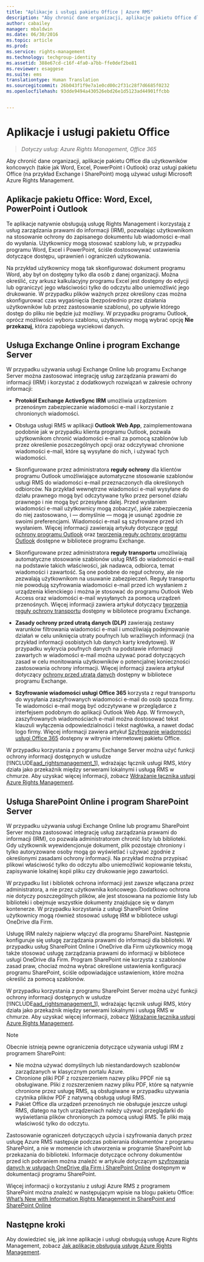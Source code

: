 ```yaml
---
title: "Aplikacje i usługi pakietu Office | Azure RMS"
description: "Aby chronić dane organizacji, aplikacje pakietu Office dla użytkowników końcowych (takie jak Word, Excel, PowerPoint i Outlook) oraz usługi pakietu Office (na przykład Exchange i SharePoint) mogą używać usługi Microsoft Azure Rights Management."
author: cabailey
manager: mbaldwin
ms.date: 06/30/2016
ms.topic: article
ms.prod: 
ms.service: rights-management
ms.technology: techgroup-identity
ms.assetid: 388e67cd-c16f-4fa0-a7bb-ffe0def2be81
ms.reviewer: esaggese
ms.suite: ems
translationtype: Human Translation
ms.sourcegitcommit: 26b043f1f9e7a1e0cd00c2f31c28f7d6685f0232
ms.openlocfilehash: 93dde9494a430526ebd26e1d5123ad44901ffcbb


---
```



# Aplikacje i usługi pakietu Office

>*Dotyczy usług: Azure Rights Management, Office 365*

Aby chronić dane organizacji, aplikacje pakietu Office dla użytkowników końcowych (takie jak Word, Excel, PowerPoint i Outlook) oraz usługi pakietu Office (na przykład Exchange i SharePoint) mogą używać usługi Microsoft Azure Rights Management.

## Aplikacje pakietu Office: Word, Excel, PowerPoint i Outlook
Te aplikacje natywnie obsługują usługę Rights Management i korzystają z usług zarządzania prawami do informacji (IRM), pozwalając użytkownikom na stosowanie ochrony do zapisanego dokumentu lub wiadomości e-mail do wysłania. Użytkownicy mogą stosować szablony lub, w przypadku programu Word, Excel i PowerPoint, ściśle dostosowywać ustawienia dotyczące dostępu, uprawnień i ograniczeń użytkowania. 

Na przykład użytkownicy mogą tak skonfigurować dokument programu Word, aby był on dostępny tylko dla osób z danej organizacji. Można określić, czy arkusz kalkulacyjny programu Excel jest dostępny do edycji lub ograniczyć jego właściwości tylko do odczytu albo uniemożliwić jego drukowanie. W przypadku plików ważnych przez określony czas można skonfigurować czas wygaśnięcia (bezpośrednio przez działania użytkowników lub przez zastosowanie szablonu), po upływie którego dostęp do pliku nie będzie już możliwy. W przypadku programu Outlook, oprócz możliwości wyboru szablonu, użytkownicy mogą wybrać opcję **Nie przekazuj**, która zapobiega wyciekowi danych.

## Usługa Exchange Online i program Exchange Server
W przypadku używania usługi Exchange Online lub programu Exchange Server można zastosować integrację usług zarządzania prawami do informacji (IRM) i korzystać z dodatkowych rozwiązań w zakresie ochrony informacji:

-   **Protokół Exchange ActiveSync IRM** umożliwia urządzeniom przenośnym zabezpieczanie wiadomości e-mail i korzystanie z chronionych wiadomości.

-   Obsługa usługi RMS w aplikacji **Outlook Web App**, zaimplementowana podobnie jak w przypadku klienta programu Outlook, pozwala użytkownikom chronić wiadomości e-mail za pomocą szablonów lub przez określenie poszczególnych opcji oraz odczytywać chronione wiadomości e-mail, które są wysyłane do nich, i używać tych wiadomości.

-   Skonfigurowane przez administratora **reguły ochrony** dla klientów programu Outlook umożliwiające automatyczne stosowanie szablonów usługi RMS do wiadomości e-mail przeznaczonych dla określonych odbiorców. Na przykład wewnętrzne wiadomości e-mail wysyłane do działu prawnego mogą być odczytywane tylko przez personel działu prawnego i nie mogą być przesyłane dalej. Przed wysłaniem wiadomości e-mail użytkownicy mogą zobaczyć, jakie zabezpieczenia do niej zastosowano, i — domyślnie — mogą je usunąć zgodnie ze swoimi preferencjami. Wiadomości e-mail są szyfrowane przed ich wysłaniem. Więcej informacji zawierają artykuły dotyczące [reguł ochrony programu Outlook](https://technet.microsoft.com/library/dd638178%28v=exchg.150%29.aspx) oraz [tworzenia reguły ochrony programu Outlook](https://technet.microsoft.com/library/dd638196%28v=exchg.150%29.aspx) dostępne w bibliotece programu Exchange.

-   Skonfigurowane przez administratora **reguły transportu** umożliwiają automatyczne stosowanie szablonów usług RMS do wiadomości e-mail na podstawie takich właściwości, jak nadawca, odbiorca, temat wiadomości i zawartość. Są one podobne do reguł ochrony, ale nie zezwalają użytkownikom na usuwanie zabezpieczeń. Reguły transportu nie powodują szyfrowania wiadomości e-mail przed ich wysłaniem z urządzenia klienckiego i można je stosować do programu Outlook Web Access oraz wiadomości e-mail wysyłanych za pomocą urządzeń przenośnych. Więcej informacji zawiera artykuł dotyczący [tworzenia reguły ochrony transportu](https://technet.microsoft.com/library/dd302432.aspx) dostępny w bibliotece programu Exchange.

-   **Zasady ochrony przed utratą danych (DLP)** zawierają zestawy warunków filtrowania wiadomości e-mail i umożliwiają podejmowanie działań w celu uniknięcia utraty poufnych lub wrażliwych informacji (na przykład informacji osobistych lub danych karty kredytowej). W przypadku wykrycia poufnych danych na podstawie informacji zawartych w wiadomości e-mail można używać porad dotyczących zasad w celu monitowania użytkowników o potencjalnej konieczności zastosowania ochrony informacji. Więcej informacji zawiera artykuł dotyczący [ochrony przed utratą danych](https://technet.microsoft.com/library/jj150527%28v=exchg.150%29.aspx) dostępny w bibliotece programu Exchange.

-   **Szyfrowanie wiadomości usługi Office 365** korzysta z reguł transportu do wysyłania zaszyfrowanych wiadomości e-mail do osób spoza firmy. Te wiadomości e-mail mogą być odczytywane w przeglądarce z interfejsem podobnym do aplikacji Outlook Web App. W firmowych, zaszyfrowanych wiadomościach e-mail można dostosować tekst klauzuli wyłączenia odpowiedzialności i tekst nagłówka, a nawet dodać logo firmy. Więcej informacji zawiera artykuł [Szyfrowanie wiadomości usługi Office 365](https://office.microsoft.com/o365-message-encryption-FX104179182.aspx) dostępny w witrynie internetowej pakietu Office.

W przypadku korzystania z programu Exchange Server można użyć funkcji ochrony informacji dostępnych w usłudze [!INCLUDE[aad_rightsmanagement_1](../includes/aad_rightsmanagement_1_md.md)], wdrażając łącznik usługi RMS, który działa jako przekaźnik między serwerami lokalnymi i usługą RMS w chmurze. Aby uzyskać więcej informacji, zobacz [Wdrażanie łącznika usługi Azure Rights Management](../deploy-use/deploy-rms-connector.md).

## Usługa SharePoint Online i program SharePoint Server
W przypadku używania usługi Exchange Online lub programu SharePoint Server można zastosować integrację usług zarządzania prawami do informacji (IRM), co pozwala administratorom chronić listy lub biblioteki. Gdy użytkownik wyewidencjonuje dokument, plik pozostaje chroniony i tylko autoryzowane osoby mogą go wyświetlać i używać zgodnie z określonymi zasadami ochrony informacji. Na przykład można przypisać plikowi właściwość tylko do odczytu albo uniemożliwić kopiowanie tekstu, zapisywanie lokalnej kopii pliku czy drukowanie jego zawartości.

W przypadku list i bibliotek ochrona informacji jest zawsze włączana przez administratora, a nie przez użytkownika końcowego. Dodatkowo ochrona nie dotyczy poszczególnych plików, ale jest stosowana na poziomie listy lub biblioteki i obejmuje wszystkie dokumenty znajdujące się w danym kontenerze.  W przypadku korzystania z usługi SharePoint Online użytkownicy mogą również stosować usługę IRM w bibliotece usługi OneDrive dla Firm.

Usługę IRM należy najpierw włączyć dla programu SharePoint. Następnie konfiguruje się usługę zarządzania prawami do informacji dla biblioteki. W przypadku usług SharePoint Online i OneDrive dla Firm użytkownicy mogą także stosować usługę zarządzania prawami do informacji w bibliotece usługi OneDrive dla Firm. Program SharePoint nie korzysta z szablonów zasad praw, chociaż można wybrać określone ustawienia konfiguracji programu SharePoint, ściśle odpowiadające ustawieniom, które można określić za pomocą szablonów.

W przypadku korzystania z programu SharePoint Server można użyć funkcji ochrony informacji dostępnych w usłudze [!INCLUDE[aad_rightsmanagement_1](../includes/aad_rightsmanagement_1_md.md)], wdrażając łącznik usługi RMS, który działa jako przekaźnik między serwerami lokalnymi i usługą RMS w chmurze. Aby uzyskać więcej informacji, zobacz [Wdrażanie łącznika usługi Azure Rights Management](../deploy-use/deploy-rms-connector.md).

> [!NOTE]
> Obecnie istnieją pewne ograniczenia dotyczące używania usługi IRM z programem SharePoint:
> 
> -   Nie można używać domyślnych lub niestandardowych szablonów zarządzanych w klasycznym portalu Azure.
> -   Chronione pliki PDF z rozszerzeniem nazwy pliku PPDF nie są obsługiwane. Pliki z rozszerzeniem nazwy pliku PDF, które są natywnie chronione przez usługę RMS, są obsługiwane w przypadku używania czytnika plików PDF z natywną obsługą usługi RMS.
> -   Pakiet Office dla urządzeń przenośnych nie obsługuje jeszcze usługi RMS, dlatego na tych urządzeniach należy używać przeglądarki do wyświetlania plików chronionych za pomocą usługi RMS. Te pliki mają właściwość tylko do odczytu.

Zastosowanie ograniczeń dotyczących użycia i szyfrowania danych przez usługę Azure RMS następuje podczas pobierania dokumentów z programu SharePoint, a nie w momencie ich utworzenia w programie SharePoint lub przekazania do biblioteki. Informacje dotyczące ochrony dokumentów przed ich pobraniem można znaleźć w artykule dotyczącym [szyfrowania danych w usługach OneDrive dla Firm i SharePoint Online](https://technet.microsoft.com/library/dn905447.aspx) dostępnym w dokumentacji programu SharePoint.

Więcej informacji o korzystaniu z usługi Azure RMS z programem SharePoint można znaleźć w następującym wpisie na blogu pakietu Office: [What’s New with Information Rights Management in SharePoint and SharePoint Online](http://blogs.office.com/2012/11/09/whats-new-with-information-rights-management-in-sharepoint-and-sharepoint-online/)

## Następne kroki

Aby dowiedzieć się, jak inne aplikacje i usługi obsługują usługę Azure Rights Management, zobacz [Jak aplikacje obsługują usługę Azure Rights Management](applications-support.md).


<!--HONumber=Aug16_HO4-->


